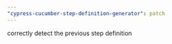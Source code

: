 ```yaml
---
"cypress-cucumber-step-definition-generator": patch
---
```


correctly detect the previous step definition
